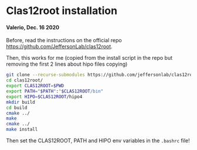 # Clas12root installation

#### Valerio, Dec. 16 2020

Before, read the instructions on the official repo https://github.com/JeffersonLab/clas12root.

Then, this works for me (copied from the install script in the repo but removing the first 2 lines about hipo files copying)

``` bash
git clone --recurse-submodules https://github.com/jeffersonlab/clas12root.git
cd clas12root/
export CLAS12ROOT=$PWD
export PATH="$PATH":"$CLAS12ROOT/bin"
export HIPO=$CLAS12ROOT/hipo4
mkdir build
cd build
cmake ../
make
cmake ../
make install
```
Then set the CLAS12ROOT, PATH and HIPO env variables in the `.bashrc` file!
